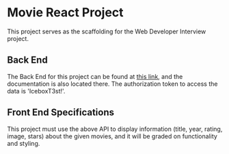 # Movie React Project

This project serves as the scaffolding for the Web Developer Interview project.

## Back End

The Back End for this project can be found at [this link](https://icebox-interview-api.herokuapp.com/), and the documentation is also located there.
The authorization token to access the data is 'IceboxT3st!'.

## Front End Specifications

This project must use the above API to display information (title, year, rating, image, stars) about the given movies, and it will be graded on functionality and styling.
